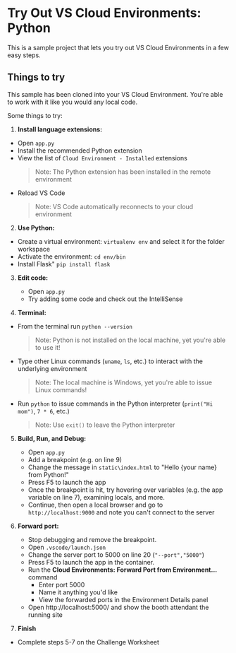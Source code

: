 # Try Out VS Cloud Environments: Python

This is a sample project that lets you try out VS Cloud Environments in a few easy steps.
   
## Things to try

This sample has been cloned into your VS Cloud Environment. You're able to work with it like you would any local code.

Some things to try:

1. **Install language extensions:**
  - Open `app.py`
  - Install the recommended Python extension
  - View the list of `Cloud Environment - Installed` extensions
    > Note: The Python extension has been installed in the remote environment
  - Reload VS Code
    > Note: VS Code automatically reconnects to your cloud environment

2. **Use Python:** 
  - Create a virtual environment: `virtualenv env` and select it for the folder workspace
  - Activate the environment: `cd env/bin`
  - Install Flask" `pip install flask` 

3. **Edit code:**
   - Open `app.py`
   - Try adding some code and check out the IntelliSense

4. **Terminal:** 
  - From the terminal run `python --version`
    > Note: Python is not installed on the local machine, yet you're able to use it! 
  - Type other Linux commands (`uname`, `ls`, etc.) to interact with the underlying environment
    > Note: The local machine is Windows, yet you're able to issue Linux commands! 
  - Run `python` to issue commands in the Python interpreter (`print("Hi mom")`, `7 * 6`, etc.) 
    > Note: Use `exit()` to leave the Python interpreter

5. **Build, Run, and Debug:**
   - Open `app.py`
   - Add a breakpoint (e.g. on line 9)
   - Change the message in `static\index.html` to "Hello {your name} from Python!"
   - Press F5 to launch the app
   - Once the breakpoint is hit, try hovering over variables (e.g. the app variable on line 7), examining locals, and more.
   - Continue, then open a local browser and go to `http://localhost:9000` and note you can't connect to the server

5. **Forward port:**
   - Stop debugging and remove the breakpoint.
   - Open `.vscode/launch.json`
   - Change the server port to 5000 on line 20 (`"--port","5000"`)
   - Press F5 to launch the app in the container.
   - Run the **Cloud Environments: Forward Port from Environment...** command
     - Enter port 5000
     - Name it anything you'd like
     - View the forwarded ports in the Environment Details panel
   - Open http://localhost:5000/ and show the booth attendant the running site
   
6. **Finish**
  - Complete steps 5-7 on the Challenge Worksheet
